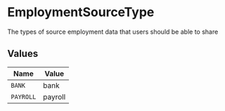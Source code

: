 # EmploymentSourceType

The types of source employment data that users should be able to share


## Values

| Name      | Value     |
| --------- | --------- |
| `BANK`    | bank      |
| `PAYROLL` | payroll   |